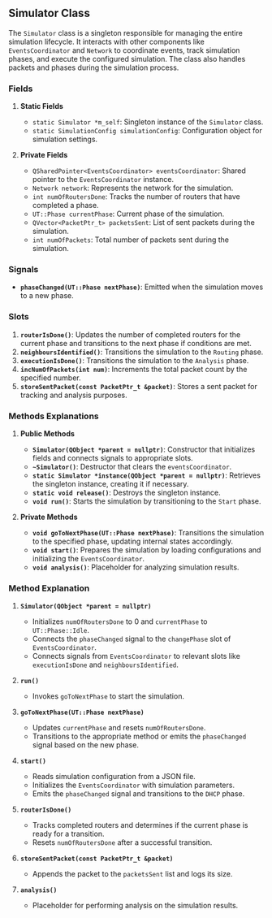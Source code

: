 ## Simulator Class

The `Simulator` class is a singleton responsible for managing the entire simulation lifecycle. It interacts with other components like `EventsCoordinator` and `Network` to coordinate events, track simulation phases, and execute the configured simulation. The class also handles packets and phases during the simulation process.

### Fields

1. **Static Fields**
   - `static Simulator *m_self`: Singleton instance of the `Simulator` class.
   - `static SimulationConfig simulationConfig`: Configuration object for simulation settings.

2. **Private Fields**
   - `QSharedPointer<EventsCoordinator> eventsCoordinator`: Shared pointer to the `EventsCoordinator` instance.
   - `Network network`: Represents the network for the simulation.
   - `int numOfRoutersDone`: Tracks the number of routers that have completed a phase.
   - `UT::Phase currentPhase`: Current phase of the simulation.
   - `QVector<PacketPtr_t> packetsSent`: List of sent packets during the simulation.
   - `int numOfPackets`: Total number of packets sent during the simulation.

### Signals

- **`phaseChanged(UT::Phase nextPhase)`**: Emitted when the simulation moves to a new phase.

### Slots

1. **`routerIsDone()`**: Updates the number of completed routers for the current phase and transitions to the next phase if conditions are met.
2. **`neighboursIdentified()`**: Transitions the simulation to the `Routing` phase.
3. **`executionIsDone()`**: Transitions the simulation to the `Analysis` phase.
4. **`incNumOfPackets(int num)`**: Increments the total packet count by the specified number.
5. **`storeSentPacket(const PacketPtr_t &packet)`**: Stores a sent packet for tracking and analysis purposes.

### Methods Explanations

1. **Public Methods**

   - **`Simulator(QObject *parent = nullptr)`**: Constructor that initializes fields and connects signals to appropriate slots.
   - **`~Simulator()`**: Destructor that clears the `eventsCoordinator`.
   - **`static Simulator *instance(QObject *parent = nullptr)`**: Retrieves the singleton instance, creating it if necessary.
   - **`static void release()`**: Destroys the singleton instance.
   - **`void run()`**: Starts the simulation by transitioning to the `Start` phase.

2. **Private Methods**

   - **`void goToNextPhase(UT::Phase nextPhase)`**: Transitions the simulation to the specified phase, updating internal states accordingly.
   - **`void start()`**: Prepares the simulation by loading configurations and initializing the `EventsCoordinator`.
   - **`void analysis()`**: Placeholder for analyzing simulation results.

### Method Explanation

1. **`Simulator(QObject *parent = nullptr)`**
   - Initializes `numOfRoutersDone` to 0 and `currentPhase` to `UT::Phase::Idle`.
   - Connects the `phaseChanged` signal to the `changePhase` slot of `EventsCoordinator`.
   - Connects signals from `EventsCoordinator` to relevant slots like `executionIsDone` and `neighboursIdentified`.

2. **`run()`**
   - Invokes `goToNextPhase` to start the simulation.

3. **`goToNextPhase(UT::Phase nextPhase)`**
   - Updates `currentPhase` and resets `numOfRoutersDone`.
   - Transitions to the appropriate method or emits the `phaseChanged` signal based on the new phase.

4. **`start()`**
   - Reads simulation configuration from a JSON file.
   - Initializes the `EventsCoordinator` with simulation parameters.
   - Emits the `phaseChanged` signal and transitions to the `DHCP` phase.

5. **`routerIsDone()`**
   - Tracks completed routers and determines if the current phase is ready for a transition.
   - Resets `numOfRoutersDone` after a successful transition.

6. **`storeSentPacket(const PacketPtr_t &packet)`**
   - Appends the packet to the `packetsSent` list and logs its size.

7. **`analysis()`**
   - Placeholder for performing analysis on the simulation results.

